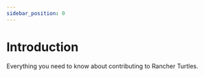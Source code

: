 ```yaml
---
sidebar_position: 0
---
```


# Introduction

Everything you need to know about contributing to Rancher Turtles.
